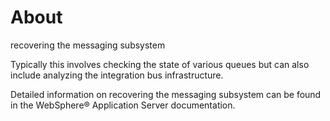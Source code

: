 # About
recovering the messaging subsystem

Typically this involves checking the state of various
queues but
can also include analyzing the integration bus infrastructure.

Detailed
information on recovering the messaging subsystem can
be found in the WebSphere® Application
Server documentation.
